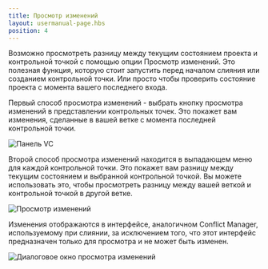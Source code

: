 ```yaml
---
title: Просмотр изменений
layout: usermanual-page.hbs
position: 4
---
```


Возможно просмотреть разницу между текущим состоянием проекта и контрольной точкой с помощью опции Просмотр изменений. Это полезная функция, которую стоит запустить перед началом слияния или созданием контрольной точки. Или просто чтобы проверить состояние проекта с момента вашего последнего входа.

Первый способ просмотра изменений - выбрать кнопку просмотра изменений в представлении контрольных точек. Это покажет вам изменения, сделанные в вашей ветке с момента последней контрольной точки.

![Панель VC][1]

Второй способ просмотра изменений находится в выпадающем меню для каждой контрольной точки. Это покажет вам разницу между текущим состоянием и выбранной контрольной точкой. Вы можете использовать это, чтобы просмотреть разницу между вашей веткой и контрольной точкой в другой ветке.

![Просмотр изменений][2]

Изменения отображаются в интерфейсе, аналогичном Conflict Manager, используемому при слиянии, за исключением того, что этот интерфейс предназначен только для просмотра и не может быть изменен.

![Диалоговое окно просмотра изменений][3]

[1]: /images/user-manual/version-control/vc-panel.jpg
[2]: /images/user-manual/version-control/view-changes.jpg
[3]: /images/user-manual/version-control/view-changes-dialog.jpg
